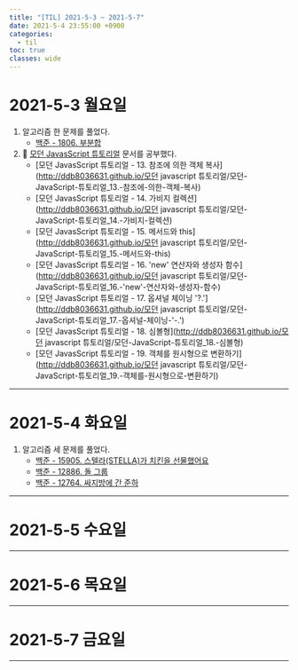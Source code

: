 ```yaml
---
title: "[TIL] 2021-5-3 ~ 2021-5-7"
date: 2021-5-4 23:55:00 +0900
categories:
  - til
toc: true
classes: wide
---
```


# 2021-5-3 월요일

1. 알고리즘 한 문제를 풀었다.
    - [백준 - 1806. 부분합](http://ddb8036631.github.io/boj/백준_1806_부분합)
2. 📕 [모던 JavasScript 튜토리얼](https://ko.javascript.info) 문서를 공부했다.
    - [모던 JavasScript 튜토리얼 - 13. 참조에 의한 객체 복사](http://ddb8036631.github.io/모던 javascript 튜토리얼/모던-JavaScript-튜토리얼_13.-참조에-의한-객체-복사)
    - [모던 JavasScript 튜토리얼 - 14. 가비지 컬렉션](http://ddb8036631.github.io/모던 javascript 튜토리얼/모던-JavaScript-튜토리얼_14.-가비지-컬렉션)
    - [모던 JavasScript 튜토리얼 - 15. 메서드와 this](http://ddb8036631.github.io/모던 javascript 튜토리얼/모던-JavaScript-튜토리얼_15.-메서드와-this)
    - [모던 JavasScript 튜토리얼 - 16. 'new' 연산자와 생성자 함수](http://ddb8036631.github.io/모던 javascript 튜토리얼/모던-JavaScript-튜토리얼_16.-'new'-연산자와-생성자-함수)
    - [모던 JavasScript 튜토리얼 - 17. 옵셔널 체이닝 '?.'](http://ddb8036631.github.io/모던 javascript 튜토리얼/모던-JavaScript-튜토리얼_17.-옵셔널-체이닝-'-.')
    - [모던 JavasScript 튜토리얼 - 18. 심볼형](http://ddb8036631.github.io/모던 javascript 튜토리얼/모던-JavaScript-튜토리얼_18.-심볼형)
    - [모던 JavasScript 튜토리얼 - 19. 객체를 원시형으로 변환하기](http://ddb8036631.github.io/모던 javascript 튜토리얼/모던-JavaScript-튜토리얼_19.-객체를-원시형으로-변환하기)

---

# 2021-5-4 화요일

1. 알고리즘 세 문제를 풀었다.
    - [백준 - 15905. 스텔라(STELLA)가 치킨을 선물했어요](http://ddb8036631.github.io/boj/백준_15905_스텔라(STELLA)가-치킨을-선물했어요)
    - [백준 - 12886. 돌 그룹](http://ddb8036631.github.io/boj/백준_12886_돌-그룹)
    - [백준 - 12764. 싸지방에 간 준하](http://ddb8036631.github.io/boj/백준_12764_싸지방에-간-준하)

---

# 2021-5-5 수요일

---

# 2021-5-6 목요일

---

# 2021-5-7 금요일

---